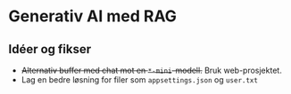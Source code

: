 # Generativ AI med RAG

## Idéer og fikser

- ~~Alternativ buffer med chat mot en `*-mini`-modell.~~ Bruk web-prosjektet.
- Lag en bedre løsning for filer som `appsettings.json` og `user.txt`
